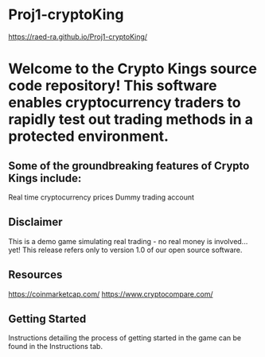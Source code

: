 # Proj1-cryptoKing

https://raed-ra.github.io/Proj1-cryptoKing/

# Welcome to the Crypto Kings source code repository! This software enables cryptocurrency traders to rapidly test out trading methods in a protected environment.

## Some of the groundbreaking features of Crypto Kings include:

Real time cryptocurrency prices
Dummy trading account

## Disclaimer
This is a demo game simulating real trading - no real money is involved... yet! This release refers only to version 1.0 of our open source software.

## Resources
https://coinmarketcap.com/
https://www.cryptocompare.com/

## Getting Started
Instructions detailing the process of getting started in the game can be found in the Instructions tab.
